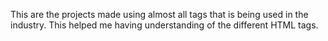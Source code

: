  This are the projects made using almost all tags that is being used in the industry. 
 This helped me having understanding of the different HTML tags.
